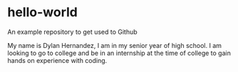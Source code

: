 # hello-world
An example repository to get used to Github

My name is Dylan Hernandez, I am in my senior year of high school. I am looking to go to college and be in an internship at the time of college to gain hands on experience with coding.
